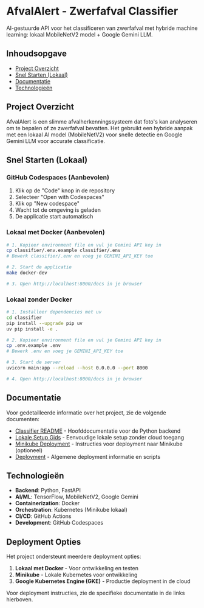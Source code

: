 # AfvalAlert - Zwerfafval Classifier

AI-gestuurde API voor het classificeren van zwerfafval met hybride machine learning: lokaal MobileNetV2 model + Google Gemini LLM.

## Inhoudsopgave
- [Project Overzicht](#project-overzicht)
- [Snel Starten (Lokaal)](#snel-starten-lokaal)
- [Documentatie](#documentatie)
- [Technologieën](#technologieën)

## Project Overzicht

AfvalAlert is een slimme afvalherkenningssysteem dat foto's kan analyseren om te bepalen of ze zwerfafval bevatten. Het gebruikt een hybride aanpak met een lokaal AI model (MobileNetV2) voor snelle detectie en Google Gemini LLM voor accurate classificatie.

## Snel Starten (Lokaal)

### GitHub Codespaces (Aanbevolen)
1. Klik op de "Code" knop in de repository
2. Selecteer "Open with Codespaces"
3. Klik op "New codespace"
4. Wacht tot de omgeving is geladen
5. De applicatie start automatisch

### Lokaal met Docker (Aanbevolen)
```bash
# 1. Kopieer environment file en vul je Gemini API key in
cp classifier/.env.example classifier/.env
# Bewerk classifier/.env en voeg je GEMINI_API_KEY toe

# 2. Start de applicatie
make docker-dev

# 3. Open http://localhost:8000/docs in je browser
```

### Lokaal zonder Docker
```bash
# 1. Installeer dependencies met uv
cd classifier
pip install --upgrade pip uv
uv pip install -e .

# 2. Kopieer environment file en vul je Gemini API key in
cp .env.example .env
# Bewerk .env en voeg je GEMINI_API_KEY toe

# 3. Start de server
uvicorn main:app --reload --host 0.0.0.0 --port 8000

# 4. Open http://localhost:8000/docs in je browser
```

## Documentatie

Voor gedetailleerde informatie over het project, zie de volgende documenten:

- [Classifier README](classifier/README.md) - Hoofddocumentatie voor de Python backend
- [Lokale Setup Gids](LOCAL_SETUP.md) - Eenvoudige lokale setup zonder cloud toegang
- [Minikube Deployment](MINIKUBE_DEPLOYMENT.md) - Instructies voor deployment naar Minikube (optioneel)
- [Deployment](DEPLOYMENT.md) - Algemene deployment informatie en scripts

## Technologieën

- **Backend**: Python, FastAPI
- **AI/ML**: TensorFlow, MobileNetV2, Google Gemini
- **Containerization**: Docker
- **Orchestration**: Kubernetes (Minikube lokaal)
- **CI/CD**: GitHub Actions
- **Development**: GitHub Codespaces

## Deployment Opties

Het project ondersteunt meerdere deployment opties:

1. **Lokaal met Docker** - Voor ontwikkeling en testen
2. **Minikube** - Lokale Kubernetes voor ontwikkeling
3. **Google Kubernetes Engine (GKE)** - Productie deployment in de cloud

Voor deployment instructies, zie de specifieke documentatie in de links hierboven.